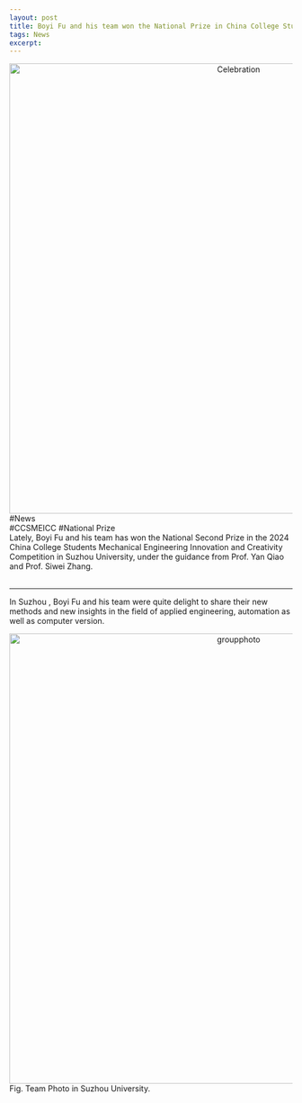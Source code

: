 ```yaml
---
layout: post
title: Boyi Fu and his team won the National Prize in China College Students Mechanical Engineering Innovation and Creativity Competition“AUBO” Intelligent Precision Assembly Competition!
tags: News
excerpt: 
---
```


<div align="center">
  <img src="{{ site.baseurl }}/images/CCSMEICC/groupphoto3.jpg" alt="Celebration" width="800"/>
</div>
<div class="tooltip-container-lightblue">
  <span class="text-lightblue">#News</span>
</div><div class="tooltip-container-red"><span class="text-red">#CCSMEICC</span> <span class="text-red">#National Prize</span> </div>
Lately, Boyi Fu and his team has won the National Second Prize in the 2024 China College Students Mechanical Engineering Innovation and Creativity Competition in Suzhou University, under the guidance from Prof. Yan Qiao and Prof. Siwei Zhang.<br/>
<br/>

---

In Suzhou , Boyi Fu and his team were quite delight to share their new methods and new insights in the field of applied engineering, automation as well as computer version.<br/>

<p style="text-align: center;">
<div align="center">
  <img src="{{ site.baseurl }}/images/CCSMEICC/groupphoto4.jpg" alt="groupphoto" width="800"/><br/>
</div>
Fig. Team Photo in Suzhou University.

</p>
